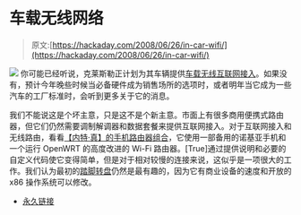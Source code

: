 # 车载无线网络

> 原文:[https://hackaday.com/2008/06/26/in-car-wifi/](https://hackaday.com/2008/06/26/in-car-wifi/)

![](../Images/0a9b58b23f67b06713dc1f13aa747cc7.png)
你可能已经听说，克莱斯勒正计划为其车辆提供[车载无线互联网接入](http://www.washingtonpost.com/wp-dyn/content/article/2008/03/19/AR2008031903447.html#)。如果没有，预计今年晚些时候当必备硬件成为销售场所的选项时，或者明年当它成为一些汽车的工厂标准时，会听到更多关于它的消息。

我们不能说这是个坏主意，只是这不是个新主意。市面上有很多商用便携式路由器，但它们仍然需要调制解调器和数据套餐来提供互联网接入。对于互联网接入和无线路由，看看[【内特·真】的手机路由器组合](http://devices.natetrue.com/mobileap/)，它使用一部备用的诺基亚手机和一个运行 OpenWRT 的高度改进的 Wi-Fi 路由器。[True]通过提供说明和必要的自定义代码使它变得简单，但是对于相对较慢的连接来说，这似乎是一项很大的工作。我们认为最初的[踏脚转盘](http://www.stompboxnetworks.com/buildit.html)仍然是最有趣的，因为它有商业设备的速度和开放的 x86 操作系统可以修改。

*   [永久链接](http://www.washingtonpost.com/wp-dyn/content/article/2008/03/19/AR2008031903447.html#)